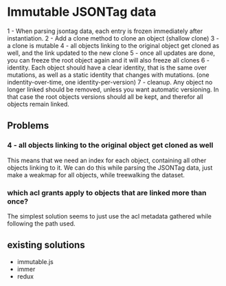 # Immutable JSONTag data

1 - When parsing jsontag data, each entry is frozen immediately after instantiation.
2 - Add a clone method to clone an object (shallow clone)
3 - a clone is mutable
4 - all objects linking to the original object get cloned as well, and the link updated to the new clone
5 - once all updates are done, you can freeze the root object again and it will also freeze all clones
6 - identity. Each object should have a clear identity, that is the same over mutations, as well as a static identity that changes with mutations. (one indentity-over-time, one identity-per-version)
7 - cleanup. Any object no longer linked should be removed, unless you want automatic versioning. In that case the root objects versions should all be kept, and therefor all objects remain linked.

## Problems

### 4 - all objects linking to the original object get cloned as well

This means that we need an index for each object, containing all other objects linking to it.
We can do this while parsing the JSONTag data, just make a weakmap for all objects, while treewalking the dataset.

### which acl grants apply to objects that are linked more than once?

The simplest solution seems to just use the acl metadata gathered while following the path used.

## existing solutions

- immutable.js
- immer
- redux
